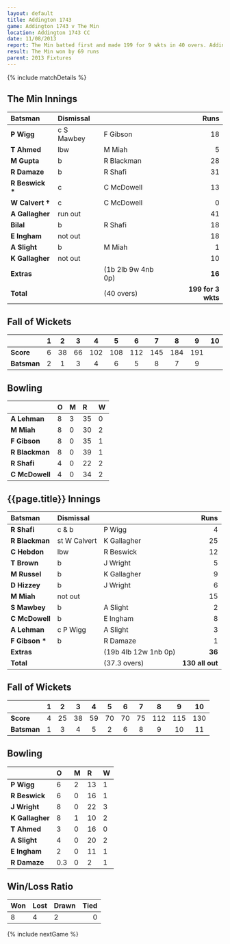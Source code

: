 ```yaml
---
layout: default
title: Addington 1743
game: Addington 1743 v The Min
location: Addington 1743 CC
date: 11/08/2013
report: The Min batted first and made 199 for 9 wkts in 40 overs. Addington 1743 replied with 130 all out in 36 overs
result: The Min won by 69 runs
parent: 2013 Fixtures
---
```


{% include matchDetails %}

## The Min Innings

| Batsman | Dismissal |  | Runs |
|:---|:---|---|---:|
| **P Wigg** | c S Mawbey | F Gibson | 18 |
| **T Ahmed** | lbw | M Miah | 5 |
| **M Gupta** | b | R Blackman | 28 |
| **R Damaze** | b | R Shafi | 31 |
| **R Beswick &#42;** | c | C McDowell | 13 |
| **W Calvert &#8224;** | c | C McDowell | 0 |
| **A Gallagher** | run out |  | 41 |
| **Bilal** | b | R Shafi | 18 |
| **E Ingham** | not out |  | 18 |
| **A Slight** | b | M Miah | 1 |
| **K Gallagher** | not out |  | 10 |
| **Extras** | | (1b 2lb 9w 4nb 0p) | **16** |
| **Total** | | (40 overs) | **199 for 3 wkts** |

## Fall of Wickets

| | 1 | 2 | 3 | 4 | 5 | 6 | 7 | 8 | 9 | 10 |
|---|:---:|:---:|:---:|:---:|:---:|:---:|:---:|:---:|:---:|:---:|
| **Score** | 6 | 38 | 66 | 102 | 108 | 112 | 145 | 184 | 191 |  |
| **Batsman** | 2 | 1 | 3 | 4 | 6 | 5 | 8 | 7 | 9 |  |

## Bowling

| | O | M | R | W |
|---|:---|:---|:---|:---|
| **A Lehman** | 8 | 3 | 35 | 0 |
| **M Miah** | 8 | 0 | 30 | 2 |
| **F Gibson** | 8 | 0 | 35 | 1 |
| **R Blackman** | 8 | 0 | 39 | 1 |
| **R Shafi** | 4 | 0 | 22 | 2 |
| **C McDowell** | 4 | 0 | 34 | 2 |

## {{page.title}} Innings

| Batsman | Dismissal |  | Runs |
|:---|:---|---|---:|
| **R Shafi** | c & b | P Wigg | 4 |
| **R Blackman** | st W Calvert | K Gallagher | 25 |
| **C Hebdon** | lbw | R Beswick | 12 |
| **T Brown** | b | J Wright | 5 |
| **M Russel** | b | K Gallagher | 9 |
| **D Hizzey** | b | J Wright | 6 |
| **M Miah** | not out |  | 15 |
| **S Mawbey** | b | A Slight | 2 |
| **C McDowell** | b | E Ingham | 8 |
| **A Lehman** | c P Wigg | A Slight | 3 |
| **F Gibson &#42;** | b | R Damaze | 1 |
| **Extras** | | (19b 4lb 12w 1nb 0p) | **36** |
| **Total** | | (37.3 overs) | **130 all out** |

## Fall of Wickets

| | 1 | 2 | 3 | 4 | 5 | 6 | 7 | 8 | 9 | 10 |
|---|:---:|:---:|:---:|:---:|:---:|:---:|:---:|:---:|:---:|:---:|
| **Score** | 4 | 25 | 38 | 59 | 70 | 70 | 75 | 112 | 115 | 130 |
| **Batsman** | 1 | 3 | 4 | 5 | 2 | 6 | 8 | 9 | 10 | 11 |

## Bowling

| | O | M | R | W |
|---|:---|:---|:---|:---|
| **P Wigg** | 6 | 2 | 13 | 1 |
| **R Beswick** | 6 | 0 | 16 | 1 |
| **J Wright** | 8 | 0 | 22 | 3 |
| **K Gallagher** | 8 | 1 | 10 | 2 |
| **T Ahmed** | 3 | 0 | 16 | 0 |
| **A Slight** | 4 | 0 | 20 | 2 |
| **E Ingham** | 2 | 0 | 11 | 1 |
| **R Damaze** | 0.3 | 0 | 2 | 1 |

## Win/Loss Ratio

| Won | Lost | Drawn | Tied |
|:---|:---|:---|---:|
| 8 | 4 | 2 | 0 |

{% include nextGame %}